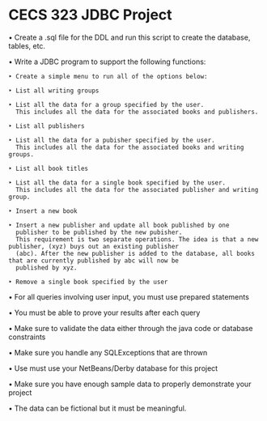 # CECS 323 JDBC Project

• Create a .sql file for the DDL and run this script to create the
  database, tables, etc.
  
• Write a JDBC program to support the following functions:

    ‣ Create a simple menu to run all of the options below:
  
    ‣ List all writing groups
  
    ‣ List all the data for a group specified by the user.
      This includes all the data for the associated books and publishers.
    
    ‣ List all publishers
  
    ‣ List all the data for a pubisher specified by the user.
      This includes all the data for the associated books and writing groups.
    
    ‣ List all book titles
  
    ‣ List all the data for a single book specified by the user.
      This includes all the data for the associated publisher and writing group.
    
    ‣ Insert a new book
  
    ‣ Insert a new publisher and update all book published by one
      publisher to be published by the new pubisher.
      This requirement is two separate operations. The idea is that a new publisher, (xyz) buys out an existing publisher 
      (abc). After the new publisher is added to the database, all books that are currently published by abc will now be
      published by xyz.
    
    ‣ Remove a single book specified by the user
  
• For all queries involving user input, you must use prepared
  statements
  
• You must be able to prove your results after each query

• Make sure to validate the data either through the java code or
  database constraints
  
• Make sure you handle any SQLExceptions that are thrown

• Use must use your NetBeans/Derby database for this project

• Make sure you have enough sample data to properly demonstrate your
  project
  
• The data can be fictional but it must be meaningful.
